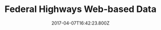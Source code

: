 ---
heading: "Federal Highways Web-based Data"
title: "Federal Highways Web-based Data"
date: 2017-04-07T16:42:23.800Z
description: Some stuff that you might want to know about
text: AVAIL is developing a web-based traffic data analytics data administration module as part of a Federal Highways Administration Pooled Fund Study for six state DOTs (Connecticut, Ohio, Pennsylvania, Texas, North Carolina and Michigan). The data administration module is an all inclusive transportation data visualization software suite focusing on continuous counts data, WIM and HPMS. The software will be made open-source upon completion and it is expected that the software will be used by transportation professionals around the US.
image: "/img/hpms.jpg"
color: "lime"
categories: ["featuredproject"]
---